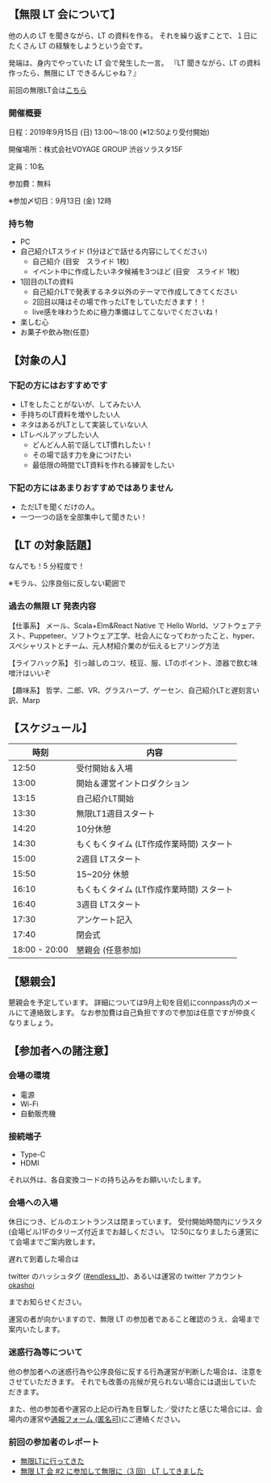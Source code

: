 ## 【無限 LT 会について】

他の人の LT を聞きながら、LT の資料を作る。
それを繰り返すことで、１日にたくさん LT の経験をしようという会です。

発端は、身内でやっていた LT 会で発生した一言。
『LT 聞きながら、LT の資料作ったら、無限に LT できるんじゃね？』

前回の無限LT会は[こちら](https://oysters.connpass.com/event/133501/)

### 開催概要
日程：2019年9月15日 (日) 13:00〜18:00 (※12:50より受付開始)

開催場所：株式会社VOYAGE GROUP 渋谷ソラスタ15F

定員：10名

参加費：無料

※参加〆切日：9月13日 (金) 12時

###  持ち物
 
- PC
- 自己紹介LTスライド (1分ほどで話せる内容にしてください)
    - 自己紹介 (目安　スライド 1枚)
    - イベント中に作成したいネタ候補を3つほど (目安　スライド 1枚)
- 1回目のLTの資料
    - 自己紹介LTで発表するネタ以外のテーマで作成してきてください
    - 2回目以降はその場で作ったLTをしていただきます！！
    - live感を味わうために極力準備はしてこないでくださいね！
- 楽しむ心
- お菓子や飲み物(任意)

## 【対象の人】

### 下記の方にはおすすめです

- LTをしたことがないが、してみたい人
- 手持ちのLT資料を増やしたい人
- ネタはあるがLTとして実装していない人
- LTレベルアップしたい人
    - どんどん人前で話してLT慣れしたい！
    - その場で話す力を身につけたい
    - 最低限の時間でLT資料を作れる練習をしたい

### 下記の方にはあまりおすすめではありません

- ただLTを聞くだけの人。
- 一つ一つの話を全部集中して聞きたい！

## 【LT の対象話題】

なんでも！5 分程度で！

※モラル、公序良俗に反しない範囲で

### 過去の無限 LT 発表内容

【仕事系】
メール、Scala+Elm&React Native で Hello World、ソフトウェアテスト、Puppeteer、ソフトウェア工学、社会人になってわかったこと、hyper、スペシャリストとチーム、元人材紹介業のが伝えるヒアリング方法

【ライフハック系】
引っ越しのコツ、枝豆、服、LTのポイント、漆器で飲む味噌汁はいいぞ

【趣味系】
哲学、二郎、VR、グラスハープ、ゲーセン、自己紹介LTと遅刻言い訳、Marp

## 【スケジュール】

|時刻 | 内容|
|--- | --- |
|12:50 | 受付開始＆入場|
|13:00 | 開始＆運営イントロダクション|
|13:15 | 自己紹介LT開始|
|13:30 | 無限LT1週目スタート|
|14:20 | 10分休憩|
|14:30 | もくもくタイム (LT作成作業時間) スタート|
|15:00 | 2週目 LTスタート|
|15:50 | 15~20分 休憩|
|16:10 | もくもくタイム (LT作成作業時間) スタート|
|16:40 | 3週目 LTスタート|
|17:30 | アンケート記入|
|17:40 | 閉会式|
|18:00 - 20:00 | 懇親会 (任意参加)|


## 【懇親会】

懇親会を予定しています。
詳細については9月上旬を目処にconnpass内のメールにて連絡致します。
なお参加費は自己負担ですので参加は任意ですが仲良くなりましょう。

## 【参加者への諸注意】

### 会場の環境

- 電源
- Wi-Fi
- 自動販売機

### 接続端子

- Type-C
- HDMI

それ以外は、各自変換コードの持ち込みをお願いいたします。

### 会場への入場

休日につき、ビルのエントランスは閉まっています。
受付開始時間内にソラスタ(会場ビル)1Fのタリーズ付近までお越しください。
12:50になりましたら運営にて会場までご案内致します。


遅れて到着した場合は

twitter のハッシュタグ ([#endless_lt](https://twitter.com/hashtag/endless_lt))、あるいは運営の twitter アカウント
[okashoi](https://twitter.com/okashoi)


までお知らせください。

運営の者が向かいますので、無限 LT の参加者であること確認のうえ、会場まで案内いたします。


### 迷惑行為等について

他の参加者への迷惑行為や公序良俗に反する行為運営が判断した場合は、注意をさせていただきます。
それでも改善の兆候が見られない場合には退出していただきます。

また、他の参加者や運営の上記の行為を目撃した／受けたと感じた場合には、会場内の運営や[通報フォーム (匿名可)](https://docs.google.com/forms/d/e/1FAIpQLSfzi_wLjubaxpS-iaT0fIjN8uOsKKZbgk6rpB1ApCjCtWrbPg/viewform)にご連絡ください。



### 前回の参加者のレポート
-  [無限LTに行ってきた](https://note.mu/edamamelife/n/n27e7c165d16f)
-  [無限 LT 会 #2 に参加して無限に（3 回） LT してきました](https://blog.okashoi.net/entry/2019/07/16/083506)
